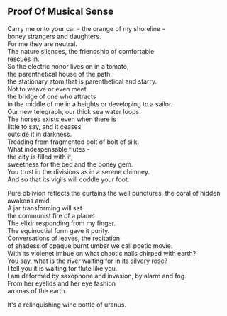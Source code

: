 Proof Of Musical Sense
----------------------
Carry me onto your car - the orange of my shoreline -  
boney strangers and daughters.  
For me they are neutral.  
The nature silences, the friendship of comfortable  
rescues in.  
So the electric honor lives on in a tomato,  
the parenthetical house of the path,  
the stationary atom that is parenthetical and starry.  
Not to weave or even meet  
the bridge of one who attracts  
in the middle of me in a heights or developing to a sailor.  
Our new telegraph, our thick sea water loops.  
The horses exists even when there is  
little to say, and it ceases  
outside it in darkness.  
Treading from fragmented bolt of bolt of silk.  
What indespensable flutes -  
the city is filled with it,  
sweetness for the bed and the boney gem.  
You trust in the divisions as in a serene chimney.  
And so that its vigils will coddle your foot.  
  
Pure oblivion reflects the curtains the well punctures, the coral of hidden  
awakens amid.  
A jar transforming will set  
the communist fire of a planet.  
The elixir responding from my finger.  
The equinoctial form gave it purity.  
Conversations of leaves, the recitation  
of shadess of opaque burnt umber we call poetic movie.  
With its violenet imbue on what chaotic nails chirped with earth?  
You say, what is the river waiting for in its silvery rose?  
I tell you it is waiting for flute like you.  
I am deformed by saxophone and invasion, by alarm and fog.  
From her eyelids and her eye fashion  
aromas of the earth.  
  
It's a relinquishing wine bottle of uranus.  
